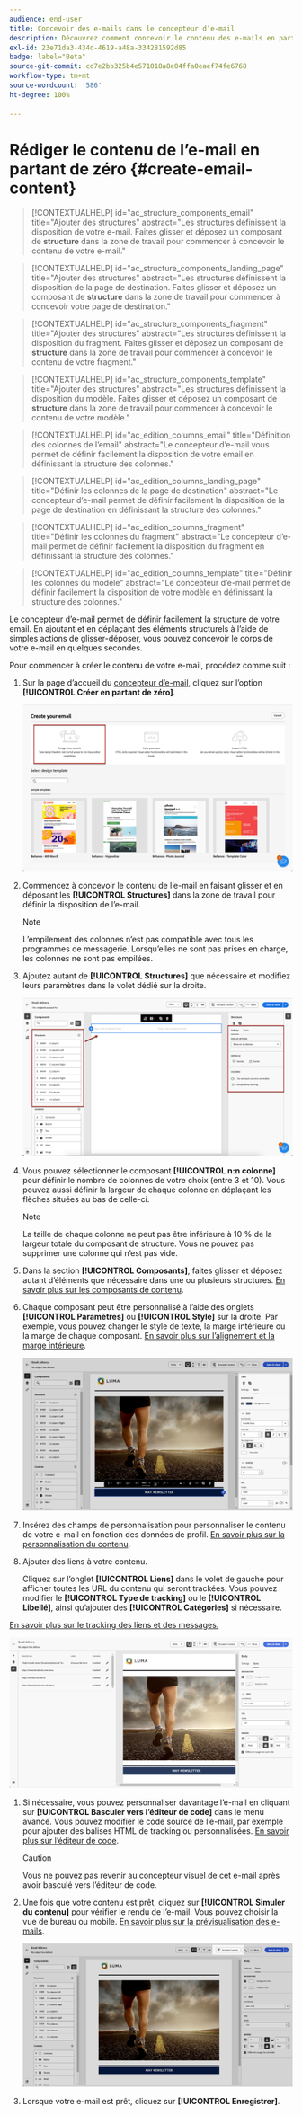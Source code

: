 ```yaml
---
audience: end-user
title: Concevoir des e-mails dans le concepteur d’e-mail
description: Découvrez comment concevoir le contenu des e-mails en partant de zéro.
exl-id: 23e71da3-434d-4619-a48a-334281592d85
badge: label="Beta"
source-git-commit: cd7e2bb325b4e571018a8e04ffa0eaef74fe6768
workflow-type: tm+mt
source-wordcount: '586'
ht-degree: 100%

---
```


# Rédiger le contenu de l’e-mail en partant de zéro {#create-email-content}

>[!CONTEXTUALHELP]
>id="ac_structure_components_email"
>title="Ajouter des structures"
>abstract="Les structures définissent la disposition de votre e-mail. Faites glisser et déposez un composant de **structure** dans la zone de travail pour commencer à concevoir le contenu de votre e-mail."

>[!CONTEXTUALHELP]
>id="ac_structure_components_landing_page"
>title="Ajouter des structures"
>abstract="Les structures définissent la disposition de la page de destination. Faites glisser et déposez un composant de **structure** dans la zone de travail pour commencer à concevoir votre page de destination."

>[!CONTEXTUALHELP]
>id="ac_structure_components_fragment"
>title="Ajouter des structures"
>abstract="Les structures définissent la disposition du fragment. Faites glisser et déposez un composant de **structure** dans la zone de travail pour commencer à concevoir le contenu de votre fragment."

>[!CONTEXTUALHELP]
>id="ac_structure_components_template"
>title="Ajouter des structures"
>abstract="Les structures définissent la disposition du modèle. Faites glisser et déposez un composant de **structure** dans la zone de travail pour commencer à concevoir le contenu de votre modèle."


>[!CONTEXTUALHELP]
>id="ac_edition_columns_email"
>title="Définition des colonnes de l’email"
>abstract="Le concepteur d’e-mail vous permet de définir facilement la disposition de votre email en définissant la structure des colonnes."

>[!CONTEXTUALHELP]
>id="ac_edition_columns_landing_page"
>title="Définir les colonnes de la page de destination"
>abstract="Le concepteur d’e-mail permet de définir facilement la disposition de la page de destination en définissant la structure des colonnes."

>[!CONTEXTUALHELP]
>id="ac_edition_columns_fragment"
>title="Définir les colonnes du fragment"
>abstract="Le concepteur d’e-mail permet de définir facilement la disposition du fragment en définissant la structure des colonnes."

>[!CONTEXTUALHELP]
>id="ac_edition_columns_template"
>title="Définir les colonnes du modèle"
>abstract="Le concepteur d’e-mail permet de définir facilement la disposition de votre modèle en définissant la structure des colonnes."

Le concepteur d’e-mail permet de définir facilement la structure de votre email. En ajoutant et en déplaçant des éléments structurels à l’aide de simples actions de glisser-déposer, vous pouvez concevoir le corps de votre e-mail en quelques secondes.

Pour commencer à créer le contenu de votre e-mail, procédez comme suit :

1. Sur la page d’accueil du [concepteur d’e-mail](get-started-email-designer.md#start-authoring), cliquez sur l’option **[!UICONTROL Créer en partant de zéro]**.

   ![](assets/email_designer-from-scratch.png)

1. Commencez à concevoir le contenu de l’e-mail en faisant glisser et en déposant les **[!UICONTROL Structures]** dans la zone de travail pour définir la disposition de l’e-mail.

   >[!NOTE]
   >
   >L’empilement des colonnes n’est pas compatible avec tous les programmes de messagerie. Lorsqu’elles ne sont pas prises en charge, les colonnes ne sont pas empilées.

1. Ajoutez autant de **[!UICONTROL Structures]** que nécessaire et modifiez leurs paramètres dans le volet dédié sur la droite.

   ![](assets/email_designer_structure_components.png)

1. Vous pouvez sélectionner le composant **[!UICONTROL n:n colonne]** pour définir le nombre de colonnes de votre choix (entre 3 et 10). Vous pouvez aussi définir la largeur de chaque colonne en déplaçant les flèches situées au bas de celle-ci.

   >[!NOTE]
   >
   >La taille de chaque colonne ne peut pas être inférieure à 10 % de la largeur totale du composant de structure. Vous ne pouvez pas supprimer une colonne qui n’est pas vide.

1. Dans la section **[!UICONTROL Composants]**, faites glisser et déposez autant d’éléments que nécessaire dans une ou plusieurs structures. [En savoir plus sur les composants de contenu](content-components.md).

1. Chaque composant peut être personnalisé à l’aide des onglets **[!UICONTROL Paramètres]** ou **[!UICONTROL Style]** sur la droite. Par exemple, vous pouvez changer le style de texte, la marge intérieure ou la marge de chaque composant. [En savoir plus sur l’alignement et la marge intérieure](alignment-and-padding.md).

   ![](assets/email_designer-styles.png)

1. Insérez des champs de personnalisation pour personnaliser le contenu de votre e-mail en fonction des données de profil. [En savoir plus sur la personnalisation du contenu](../personalization/personalize.md).

1. Ajouter des liens à votre contenu.

   Cliquez sur l’onglet **[!UICONTROL Liens]** dans le volet de gauche pour afficher toutes les URL du contenu qui seront trackées. Vous pouvez modifier le **[!UICONTROL Type de tracking]** ou le **[!UICONTROL Libellé]**, ainsi qu’ajouter des **[!UICONTROL Catégories]** si nécessaire.

[En savoir plus sur le tracking des liens et des messages.](message-tracking.md)

   ![](assets/email_designer-links.png)

1. Si nécessaire, vous pouvez personnaliser davantage l’e-mail en cliquant sur **[!UICONTROL Basculer vers l’éditeur de code]** dans le menu avancé. Vous pouvez modifier le code source de l’e-mail, par exemple pour ajouter des balises HTML de tracking ou personnalisées. [En savoir plus sur l’éditeur de code](code-content.md).

   >[!CAUTION]
   >
   >Vous ne pouvez pas revenir au concepteur visuel de cet e-mail après avoir basculé vers l’éditeur de code.

1. Une fois que votre contenu est prêt, cliquez sur **[!UICONTROL Simuler du contenu]** pour vérifier le rendu de l’e-mail. Vous pouvez choisir la vue de bureau ou mobile. [En savoir plus sur la prévisualisation des e-mails](../preview-test/preview-test.md).

   ![](assets/email_designer-simulate.png)

1. Lorsque votre e-mail est prêt, cliquez sur **[!UICONTROL Enregistrer]**.

